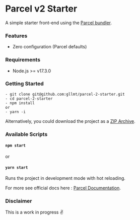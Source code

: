 # Parcel v2 Starter

A simple starter front-end using the [Parcel bundler](https://github.com/parcel-bundler/parcel/).


### Features

- Zero configuration (Parcel defaults)


### Requirements

- Node.js >= v17.3.0


### Getting Started

```
- git clone git@github.com:gllmt/parcel-2-starter.git
- cd parcel-2-starter
- npm install
or 
- yarn -i
```

Alternatively, you could download the project as a [ZIP Archive](https://github.com/gllmt/parcel-2-starter/archive/refs/heads/main.zip).


### Available Scripts

#### `npm start`

or 

#### `yarn start`

Runs the project in development mode with hot reloading.

For more see official docs here : [Parcel Documentation](https://parceljs.org/docs/).

### Disclaimer

This is a work in progress ✌️
